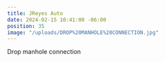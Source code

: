 ```yaml
---
title: JReyes Auto
date: 2024-02-15 10:41:00 -06:00
position: 35
image: "/uploads/DROP%20MANHOLE%20CONNECTION.jpg"
---
```


Drop manhole connection